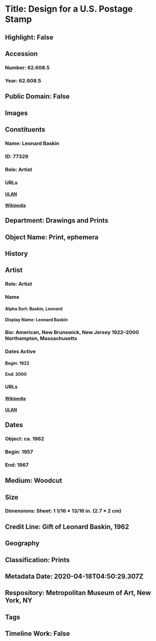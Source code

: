 # Title: Design for a U.S. Postage Stamp
## Highlight: False
## Accession
### Number: 62.608.5
### Year: 62.608.5
## Public Domain: False
## Images
## Constituents
### Name: Leonard Baskin
### ID: 77329
### Role: Artist
### URLs
#### [ULAN](http://vocab.getty.edu/page/ulan/500003136)
#### [Wikipedia](https://www.wikidata.org/wiki/Q2601617)
## Department: Drawings and Prints
## Object Name: Print, ephemera
## History
## Artist
### Role: Artist
### Name
#### Alpha Sort: Baskin, Leonard
#### Display Name: Leonard Baskin
### Bio: American, New Brunswick, New Jersey 1922–2000 Northampton, Massachusetts
### Dates Active
#### Begin: 1922
#### End: 2000
### URLs
#### [Wikipedia](https://www.wikidata.org/wiki/Q2601617)
#### [ULAN](http://vocab.getty.edu/page/ulan/500003136)
## Dates
### Object: ca. 1962
### Begin: 1957
### End: 1967
## Medium: Woodcut
## Size
### Dimensions: Sheet: 1 1/16 × 13/16 in. (2.7 × 2 cm)
## Credit Line: Gift of Leonard Baskin, 1962
## Geography
## Classification: Prints
## Metadata Date: 2020-04-18T04:50:29.307Z
## Respository: Metropolitan Museum of Art, New York, NY
## Tags
## Timeline Work: False